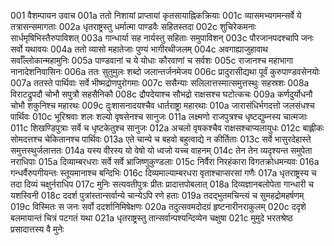 001	वैशम्पायन उवाच
001a	ततो निशायां प्राप्तायां कृतसायाह्निकक्रियाः
001c	व्यासमभ्यगमन्सर्वे ये तत्रासन्समागताः
002a	धृतराष्ट्रस्तु धर्मात्मा पाण्डवैः सहितस्तदा
002c	शुचिरेकमनाः सार्धमृषिभिस्तैरुपाविशत्
003a	गान्धार्या सह नार्यस्तु सहिताः समुपाविशन्
003c	पौरजानपदश्चापि जनः सर्वो यथावयः
004a	ततो व्यासो महातेजाः पुण्यं भागीरथीजलम्
004c	अवगाह्याजुहावाथ सर्वाँल्लोकान्महामुनिः
005a	पाण्डवानां च ये योधाः कौरवाणां च सर्वशः
005c	राजानश्च महाभागा नानादेशनिवासिनः
006a	ततः सुतुमुलः शब्दो जलान्तर्जनमेजय
006c	प्रादुरासीद्यथा पूर्वं कुरुपाण्डवसेनयोः
007a	ततस्ते पार्थिवाः सर्वे भीष्मद्रोणपुरोगमाः
007c	ससैन्याः सलिलात्तस्मात्समुत्तस्थुः सहस्रशः
008a	विराटद्रुपदौ चोभौ सपुत्रौ सहसैनिकौ
008c	द्रौपदेयाश्च सौभद्रो राक्षसश्च घटोत्कचः
009a	कर्णदुर्योधनौ चोभौ शकुनिश्च महारथः
009c	दुःशासनादयश्चैव धार्तराष्ट्रा महारथाः
010a	जारासंधिर्भगदत्तो जलसंधश्च पार्थिवः
010c	भूरिश्रवाः शलः शल्यो वृषसेनश्च सानुजः
011a	लक्ष्मणो राजपुत्रश्च धृष्टद्युम्नस्य चात्मजाः
011c	शिखण्डिपुत्राः सर्वे च धृष्टकेतुश्च सानुजः
012a	अचलो वृषकश्चैव राक्षसश्चाप्यलायुधः
012c	बाह्लीकः सोमदत्तश्च चेकितानश्च पार्थिवः
013a	एते चान्ये च बहवो बहुत्वाद्ये न कीर्तिताः
013c	सर्वे भासुरदेहास्ते समुत्तस्थुर्जलात्ततः
014a	यस्य वीरस्य यो वेषो यो ध्वजो यच्च वाहनम्
014c	तेन तेन व्यदृश्यन्त समुपेता नराधिपाः
015a	दिव्याम्बरधराः सर्वे सर्वे भ्राजिष्णुकुण्डलाः
015c	निर्वैरा निरहंकारा विगतक्रोधमन्यवः
016a	गन्धर्वैरुपगीयन्तः स्तूयमानाश्च बन्दिभिः
016c	दिव्यमाल्याम्बरधरा वृताश्चाप्सरसां गणैः
017a	धृतराष्ट्रस्य च तदा दिव्यं चक्षुर्नराधिप
017c	मुनिः सत्यवतीपुत्रः प्रीतः प्रादात्तपोबलात्
018a	दिव्यज्ञानबलोपेता गान्धारी च यशस्विनी
018c	ददर्श पुत्रांस्तान्सर्वान्ये चान्येऽपि रणे हताः
019a	तदद्भुतमचिन्त्यं च सुमहद्रोमहर्षणम्
019c	विस्मितः स जनः सर्वो ददर्शानिमिषेक्षणः
020a	तदुत्सवमदोदग्रं हृष्टनारीनराकुलम्
020c	ददृशे बलमायान्तं चित्रं पटगतं यथा
021a	धृतराष्ट्रस्तु तान्सर्वान्पश्यन्दिव्येन चक्षुषा
021c	मुमुदे भरतश्रेष्ठ प्रसादात्तस्य वै मुनेः
